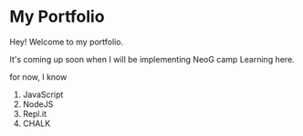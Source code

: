# My Portfolio

Hey! Welcome to my portfolio.

It's coming up soon when I will be implementing NeoG camp Learning here.

for now, I know

1. JavaScript
2. NodeJS
3. Repl.it
4. CHALK
